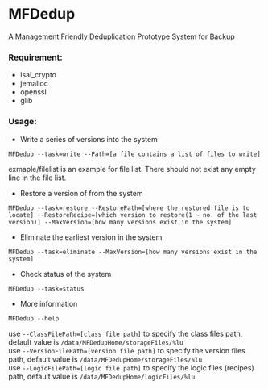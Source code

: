 # MFDedup
A Management Friendly Deduplication Prototype System for Backup

### Requirement:
+ isal_crypto
+ jemalloc
+ openssl
+ glib

### Usage:

+ Write a series of versions into the system
```
MFDedup --task=write --Path=[a file contains a list of files to write]
```
exmaple/filelist is an example for file list. There should not exist any empty line in the file list.
+ Restore a version of from the system
```
MFDedup --task=restore --RestorePath=[where the restored file is to locate] --RestoreRecipe=[which version to restore(1 ~ no. of the last version)] --MaxVersion=[how many versions exist in the system]
```
+ Eliminate the earliest version in the system
```
MFDedup --task=eliminate --MaxVersion=[how many versions exist in the system]
```
+ Check status of the system
```
MFDedup --task=status
```
+ More information
```
MFDedup --help
```


use ```--ClassFilePath=[class file path]``` to specify the class files path, default value is ```/data/MFDedupHome/storageFiles/%lu```  
use ```--VersionFilePath=[version file path]``` to specify the version files path, default value is ```/data/MFDedupHome/storageFiles/%lu```  
use ```--LogicFilePath=[logic file path]``` to specify the logic files (recipes) path, default value is ```/data/MFDedupHome/logicFiles/%lu```


